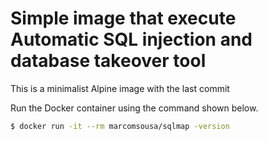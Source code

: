 # Simple image that execute Automatic SQL injection and database takeover tool

This is a minimalist Alpine image with the last commit

Run the Docker container using the command shown below.

```bash
$ docker run -it --rm marcomsousa/sqlmap -version
```
